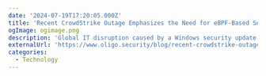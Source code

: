 ```yaml
---
date: '2024-07-19T17:20:05.000Z'
title: 'Recent CrowdStrike Outage Emphasizes the Need for eBPF-Based Sensors'
ogImage: ogimage.png
description: 'Global IT disruption caused by a Windows security update fuels debate on adopting eBPF for more resilient endpoint protection'
externalUrl: 'https://www.oligo.security/blog/recent-crowdstrike-outage-emphasizes-the-need-for-ebpf-based-sensors'
categories:
  - Technology
---
```

